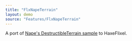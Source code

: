 ```yaml
---
title: "FlxNapeTerrain"
layout: demo
source: "Features/FlxNapeTerrain"
---
```


A port of [Nape's DestructibleTerrain sample](http://napephys.com/samples.html#swf-DestructibleTerrain) to HaxeFlixel.
